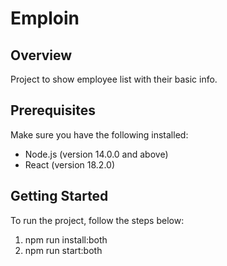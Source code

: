 # Emploin

## Overview
Project to show employee list with their basic info.

## Prerequisites

Make sure you have the following installed:

- Node.js (version 14.0.0 and above)
- React (version 18.2.0)

## Getting Started

To run the project, follow the steps below:

1. npm run install:both
2. npm run start:both

```bash


